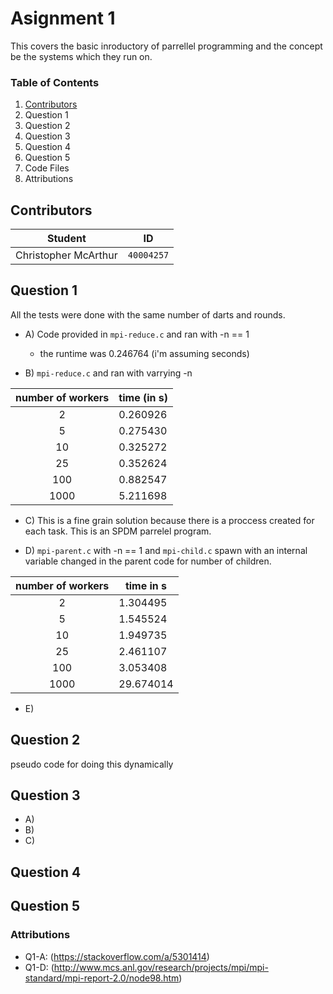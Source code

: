 # Asignment 1
This covers the basic inroductory of parrellel programming and the concept be the systems which they run on.

### Table of Contents
1. [Contributors](#Contributors)
2. Question 1
3. Question 2
4. Question 3
5. Question 4
6. Question 5
7. Code Files
8. Attributions

## Contributors
**Student** | **ID**
:---: | ---
Christopher McArthur | `40004257`

## Question 1
All the tests were done with the same number of darts and rounds.

- A) Code provided in `mpi-reduce.c` and ran with -n == 1 
  - the runtime was 0.246764 (i'm assuming seconds)

- B) `mpi-reduce.c` and ran with varrying -n

**number of workers** | **time (in s)**
:---: | ---
2 | 0.260926
5 | 0.275430
10 | 0.325272
25 | 0.352624
100 | 0.882547
1000 | 5.211698

- C) This is a fine grain solution because there is a proccess created for each task. This is an SPDM parrelel program.

- D) `mpi-parent.c` with -n == 1 and  `mpi-child.c` spawn with an internal variable changed in the parent code for number of children.

**number of workers** | **time in s**
:---: | ---
2 | 1.304495
5 | 1.545524
10 | 1.949735
25 | 2.461107
100 | 3.053408
1000 | 29.674014

- E)

## Question 2
pseudo code for doing this dynamically

## Question 3
- A)
- B)
- C)

## Question 4

## Question 5

### Attributions
* Q1-A: (https://stackoverflow.com/a/5301414)
* Q1-D: (http://www.mcs.anl.gov/research/projects/mpi/mpi-standard/mpi-report-2.0/node98.htm)
